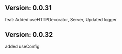## Version: 0.0.31
feat: Added useHTTPDecorator, Server, Updated logger

## Version: 0.0.32
added useConfig

